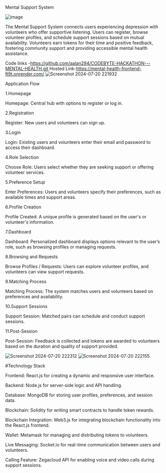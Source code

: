 Mental Support System

![image](https://github.com/user-attachments/assets/c9c51246-f7a2-42ce-95ad-cd375a563006)


The Mental Support System connects users experiencing depression with volunteers who offer supportive listening. Users can register, browse volunteer profiles, and schedule support sessions based on mutual availability. Volunteers earn tokens for their time and positive feedback, fostering community support and providing accessible mental health assistance.

Code links -https://github.com/aalan294/CODEBYTE-HACKATHON---MENTAL-HEALTH.git
Hosted Link-https://mental-health-frontend-ft9t.onrender.com/
![Screenshot 2024-07-20 221932](https://github.com/user-attachments/assets/07b6c7ae-af94-4065-a6ab-678cc63947a0)


Application Flow

1.Homepage

Homepage: Central hub with options to register or log in.

2.Registration

Register: New users and volunteers can sign up.

3.Login

Login: Existing users and volunteers enter their email and password to access their dashboard.

4.Role Selection

Choose Role: Users select whether they are seeking support or offering volunteer services.

5.Preference Setup

Enter Preferences: Users and volunteers specify their preferences, such as available times and support areas.

6.Profile Creation

Profile Created: A unique profile is generated based on the user's or volunteer's information.

7.Dashboard

Dashboard: Personalized dashboard displays options relevant to the user’s role, such as browsing profiles or managing requests.

8.Browsing and Requests

Browse Profiles / Requests: Users can explore volunteer profiles, and volunteers can view support requests.

9.Matching Process

Matching Process: The system matches users and volunteers based on preferences and availability.

10.Support Sessions

Support Session: Matched pairs can schedule and conduct support sessions.

11.Post-Session

Post-Session: Feedback is collected and tokens are awarded to volunteers based on the duration and quality of support provided.

![Screenshot 2024-07-20 222312](https://github.com/user-attachments/assets/6bd3c76c-ed37-4e43-8f07-a9e4b1a7b55f)
![Screenshot 2024-07-20 222155](https://github.com/user-attachments/assets/ab4d25c1-71aa-483f-9fe9-20eabca2f016)

#Technology Stack

Frontend: React.js for creating a dynamic and responsive user interface.

Backend: Node.js for server-side logic and API handling.

Database: MongoDB for storing user profiles, preferences, and session data.

Blockchain: Solidity for writing smart contracts to handle token rewards.

Blockchain Integration: Web3.js for integrating blockchain functionality into the React.js frontend.

Wallet: Metamask for managing and distributing tokens to volunteers.

Live Messaging: Socket.io for real-time communication between users and volunteers.

Calling Feature: Zegacloud API for enabling voice and video calls during support sessions.


